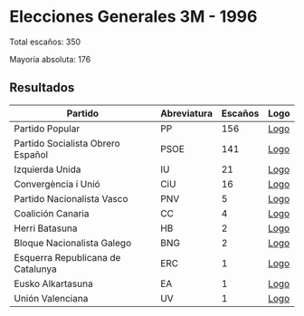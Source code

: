 # Elecciones Generales 3M - 1996

Total escaños: 350

Mayoría absoluta: 176

## Resultados

| Partido | Abreviatura | Escaños | Logo |
| - | - | - | - |
| Partido Popular | PP | 156 | [Logo](https://github.com/playzzz/Pactos/blob/master/Logos/PP.jpg?raw=true)
| Partido Socialista Obrero Español | PSOE | 141 | [Logo](https://github.com/playzzz/Pactos/blob/master/Logos/PSOE.jpg?raw=true)
| Izquierda Unida | IU | 21 | [Logo](https://github.com/playzzz/Pactos/blob/master/Logos/IU.jpg?raw=true)
| Convergència i Unió | CiU | 16 | [Logo](https://github.com/playzzz/Pactos/blob/master/Logos/CIU.jpg?raw=true)
| Partido Nacionalista Vasco | PNV | 5 | [Logo](https://github.com/playzzz/Pactos/blob/master/Logos/PNV.jpg?raw=true)
| Coalición Canaria | CC | 4 | [Logo](https://github.com/playzzz/Pactos/blob/master/Logos/CC.jpg?raw=true)
| Herri Batasuna | HB | 2 | [Logo](https://github.com/playzzz/Pactos/blob/master/Logos/HB.jpg?raw=true)
| Bloque Nacionalista Galego | BNG | 2 | [Logo](https://github.com/playzzz/Pactos/blob/master/Logos/BNG.jpg?raw=true)
| Esquerra Republicana de Catalunya | ERC | 1 | [Logo](https://github.com/playzzz/Pactos/blob/master/Logos/ERC.jpg?raw=true)
| Eusko Alkartasuna | EA | 1 | [Logo](https://github.com/playzzz/Pactos/blob/master/Logos/EA.jpg?raw=true)
| Unión Valenciana | UV | 1 | [Logo](https://github.com/playzzz/Pactos/blob/master/Logos/UV.jpg?raw=true)
